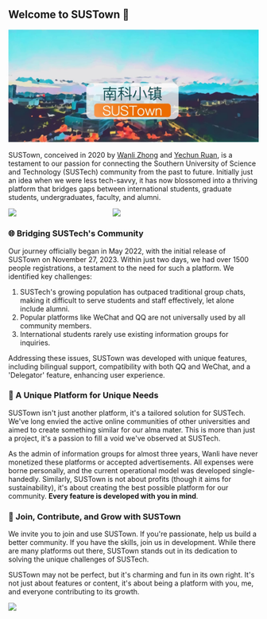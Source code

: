 ## Welcome to SUSTown 👋

![](../assests/poster.jpg)

SUSTown, conceived in 2020 by [Wanli Zhong](https://github.com/wanlizhong) and [Yechun Ruan](https://github.com/ryyyc), is a testament to our passion for connecting the Southern University of Science and Technology (SUSTech) community from the past to future. Initially just an idea when we were less tech-savvy, it has now blossomed into a thriving platform that bridges gaps between international students, graduate students, undergraduates, faculty, and alumni.

<p style="display: flex; flex-direction: row;">
  <img src="https://github.com/SUSTown/.github/blob/main/assests/WeChat%20QR%20Code.jpg?raw=true" width="30%"/>
  &nbsp;&nbsp;&nbsp;&nbsp;&nbsp;&nbsp;&nbsp;&nbsp;&nbsp;&nbsp;&nbsp;&nbsp;&nbsp;&nbsp;&nbsp;
  <img src="https://github.com/SUSTown/.github/blob/main/assests/QQ%20QR%20Code.png?raw=true" width="30%"/> 
</p>


### 🌐 Bridging SUSTech's Community

Our journey officially began in May 2022, with the initial release of SUSTown on November 27, 2023. Within just two days, we had over 1500 people registrations, a testament to the need for such a platform. We identified key challenges:

1. SUSTech's growing population has outpaced traditional group chats, making it difficult to serve students and staff effectively, let alone include alumni.
2. Popular platforms like WeChat and QQ are not universally used by all community members.
3. International students rarely use existing information groups for inquiries.

Addressing these issues, SUSTown was developed with unique features, including bilingual support, compatibility with both QQ and WeChat, and a 'Delegator' feature, enhancing user experience.

### 🌟 A Unique Platform for Unique Needs

SUSTown isn't just another platform, it's a tailored solution for SUSTech. We've long envied the active online communities of other universities and aimed to create something similar for our alma mater. This is more than just a project, it's a passion to fill a void we've observed at SUSTech.

As the admin of information groups for almost three years, Wanli have never monetized these platforms or accepted advertisements. All expenses were borne personally, and the current operational model was developed single-handedly. Similarly, SUSTown is not about profits (though it aims for sustainability), it's about creating the best possible platform for our community. **Every feature is developed with you in mind**.

### 👐 Join, Contribute, and Grow with SUSTown

We invite you to join and use SUSTown. If you're passionate, help us build a better community. If you have the skills, join us in development. While there are many platforms out there, SUSTown stands out in its dedication to solving the unique challenges of SUSTech.

SUSTown may not be perfect, but it's charming and fun in its own right. It's not just about features or content, it's about being a platform with you, me, and everyone contributing to its growth. 

<img src="https://github.com/SUSTown/.github/blob/main/assests/SUSTown%20Fox%20QR%20Code.png?raw=true" width="30%;" align="left" />